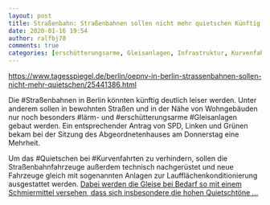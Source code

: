 ```yaml
---
layout: post
title: Straßenbahn: Straßenbahnen sollen nicht mehr quietschen Künftig sollen nur noch lärm- und erschütterungsarme Gleise gebaut werden., aus Der Tagesspiegel
date: 2020-01-16 19:54
author: ralfbj70
comments: true
categories: [erschütterungsarme, Gleisanlagen, Infrastruktur, Kurvenfahrten, Lärm, Quietschen, Straßenbahn, Straßenbahnen]
---
```

https://www.tagesspiegel.de/berlin/oepnv-in-berlin-strassenbahnen-sollen-nicht-mehr-quietschen/25441386.html

Die #Straßenbahnen in Berlin könnten künftig deutlich leiser werden. Unter anderem sollen in bewohnten Straßen und in der Nähe von Wohngebäuden nur noch besonders #lärm- und #erschütterungsarme #Gleisanlagen gebaut werden. Ein entsprechender Antrag von SPD, Linken und Grünen bekam bei der Sitzung des Abgeordnetenhauses am Donnerstag eine Mehrheit.

Um das #Quietschen bei #Kurvenfahrten zu verhindern, sollen die Straßenbahnfahrzeuge außerdem technisch nachgerüstet und neue Fahrzeuge gleich mit sogenannten Anlagen zur Laufflächenkonditionierung ausgestattet werden. <a href="https://www.tagesspiegel.de/berlin/oepnv-in-berlin-strassenbahnen-sollen-nicht-mehr-quietschen/25441386.html">Dabei werden die Gleise bei Bedarf so mit einem Schmiermittel versehen, dass sich insbesondere die hohen Quietschtöne ...</a>
